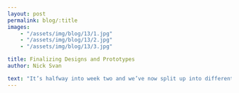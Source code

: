 ```yaml
---
layout: post
permalink: blog/:title
images:
    - "/assets/img/blog/13/1.jpg"
    - "/assets/img/blog/13/2.jpg"
    - "/assets/img/blog/13/3.jpg"

title: Finalizing Designs and Prototypes
author: Nick Svan

text: "It’s halfway into week two and we’ve now split up into different groups to work on separate modules of the robot. The shooter prototypes have been tested and the team is working on finalizing the design. The mentors are also still helping the new members in refining their CAD skills."
---
```

